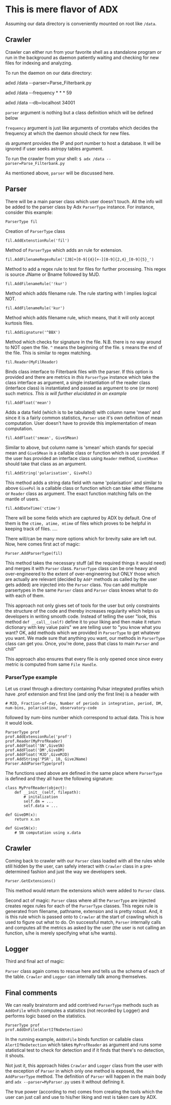 # This is mere flavor of ADX


  Assuming our data directory is conveniently mounted on root like `/data`. 
  
## Crawler

  Crawler can either run from your favorite shell as a standalone program or run in the background as daemon patiently waiting and checking for new files for indexing and analyzing. 
  
To run the daemon on our data directory:
  
  adxd /data --parser=Parse_Filterbank.py
  
  adxd /data --frequency * * * 59
  
  adxd /data --db=localhost 34001
  
  `parser` argument is nothing but a class definition which will be defined below
  
  `frequency` argument is just like arguments of crontabs which decides the frequency at which the daemon should check for new files. 
  
  `db` argument provides the IP and port number to host a database. It will be ignored if user seeks astropy tables argument.
  
  To run the crawler from your shell:
  `$ adx /data --parser=Parse_Filterbank.py`
  
  As mentioned above, `parser` will be discussed here.
 
 
## Parser
  There will be a main parser class which user doesn't touch. All the info will be added to the parser class by Adx `ParserType` instance. For instance, consider this example:
  
    ParserType fil
Creation of `ParserType` class
    
    fil.AddExtenstionRule('fil')
Method of `ParserType` which adds an rule for extension.
    
    fil.AddFilenameRegexRule('[JB]+[0-9]{4}[+-][0-9]{2,4}_[0-9]{5}_')
Method to add a regex rule to test for files for further processing. This regex is source JName or Bname followed by MJD.

    fil.AddFilenameRule('!kur')   
Method which adds filename rule. 
The rule starting with ! implies logical NOT.

    fil.AddFilenameRule('kur')
Method which adds filename rule, which means, that it will only accept kurtosis files.

    fil.AddSignature('^BBX')
Method which checks for signature in the file. N.B. there is no way around to NOT open the file. 
`^` means the beginning of the file. `$` means the end of the file. This is similar to regex matching. 
    
    fil.Reader(MyFilReader)
Binds class interface to Filterbank files with the parser. If this option is provided and there are metrics in *this* `ParserType` instance which take the class interface as argument, a single instantiation of the reader class (interface class) is instantiated and passed as argument to one (or more) such metrics. *This is will further elucidated in an example*
    
    fil.AddFloat('mean')
Adds a data field (which is to be tabulated) with column name 'mean' and since it is a fairly common statistics, `Parser` use it's own definition of mean computation. User doesn't have to provide this implementation of mean computation.
    
    fil.AddFloat('smean', GiveSMean)
Similar to above, but column name is 'smean' which stands for special mean and `GiveSMean` is a callable class or function 
    which is user provided. If the user has provided an interface class using `Reader` method, `GiveSMean` should take that class as an argument.
    
    fil.AddString('polarisation', GivePol)
This method adds a string data field with name 'polarisation' and similar to above `GivePol` is a callable class or function which can take either filename or `Reader` class as argument. The exact function matching falls on the mantle of users.
    
    fil.AddDateTime('ctime')
There will be some fields which are captured by ADX by default. One of them is the `ctime, atime, mtime` of files which proves to be helpful in keeping track of files.
    ....
    
There will/can be many more options which for brevity sake are left out. Now, here comes first act of magic:
    
    Parser.AddParserType(fil)
This method takes the necessary stuff (all the required things it would need) and merges it with `Parser` class. 
    `ParserType` class can be one heavy and over-engineered to the extent of over-engineering but ONLY those which are actually are relevant (decided by `Add*` methods as called by the user gets added) are injected into the `Parser` class. 
    You can add multiple parsertypes in the same `Parser` class and `Parser` class knows what to do with each of them. 
    
This approach not only gives set of tools for the user but only constraints the structure of the code and thereby increases regularity which helps us developers in writing smooth code. Instead of telling the user "look, this method `def __call__(self)` define it to your liking and then make it return dictionary with key value pairs" we are telling user to "you know what you want? OK, add methods which we provided in `ParserType` to get whatever you want. We made sure that anything you want, our methods in `ParserType` class can get you. Once, you're done, pass that class to main `Parser` and chill"

This approach also ensures that every file is only opened once since every metric is computed from same `File Handle`. 

### ParserType example

Let us crawl through a directory containing Pulsar integrated profiles which have .prof extension and first line (and only the first line) is a header with 
  
  `# MJD, Fraction-of-day, Number of periods in integration, period, DM, num-bins, polarisation, observatory-code`
 
 followed by num-bins number which correspond to actual data. 
 This is how it would look.
 
    ParserType prof
    prof.AddExtensionRule('prof')
    prof.Reader(MyProfReader)
    prof.AddFloat('SN',GiveSN)
    prof.AddFloat('DM',GiveDM)
    prof.AddFloat('MJD',GiveMJD)
    prof.AddString('PSR', 10, GiveJName)
    Parser.AddParserType(prof)
  
The functions used above are defined in the same place where `ParserType` is defined and they all have the following signature:
    
    class MyProfReader(object):
        def __init__(self, filepath):
            # initalization
            self.dm = ...
            self.data = ...
            
    def GiveDM(x):
        return x.sn
    
    def GiveSN(x):
        # SN computation using x.data
 
## Crawler

Coming back to crawler with our `Parser` class loaded with all the rules while still hidden by the user, can safely interact with `Crawler` class in a pre-determined fashion and just the way we developers seek.

    Parser.GetExtensions()
This method would return the extensions which were added to `Parser` class. 

Second act of magic:
`Parser` class where all the `ParserType` are injected creates regex rules for each of the `ParserType` classes. This regex rule is generated from filename, pathname, extension and is pretty robust. And, it is this rule which is passed onto to `Crawler` at the start of crawling which is used to figure out what to do. On successful match, `Parser` internally calls and computes all the metrics as asked by the user (the user is not calling an function, s/he is merely specifying what s/he wants).

## Logger
Third and final act of magic:

`Parser` class again comes to rescue here and tells us the schema of each of the table. `Crawler` and `Logger` can internally talk among themselves.

## Final comments

We can really brainstorm and add contrived `ParserType` methods such as `AddOnFile` which computes a statistics (not recorded by Logger) and performs logic based on the statistics.
    
    ParserType prof
    prof.AddOnFile(AlertIfNoDetection)
    
In the running example, `AddOnFile` binds function or callable class `AlertIfNoDetection` which takes `MyProfReader` as argument and runs some statistical test to check for detection and if it finds that there's no detection, it shouts. 

Not just it, this approach hides `Crawler` and `Logger` class from the user with the exception of `Parser` in which only one method is exposed, the `AddParserType` method. The definition of `Parser` will happen in the main body and `adx --parser=MyParser.py` uses it without defining it.  

The true power (according to me) comes from creating the tools which the user can just call and use to his/her liking and rest is taken care by ADX. 
